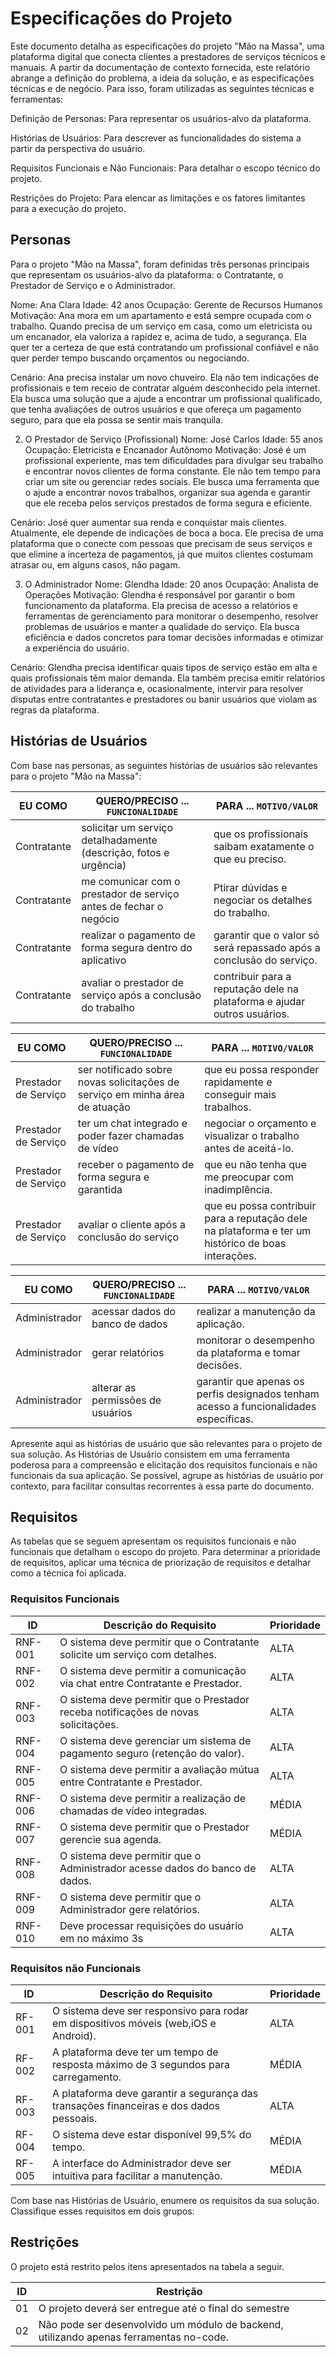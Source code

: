# Especificações do Projeto

Este documento detalha as especificações do projeto "Mão na Massa", uma plataforma digital que conecta clientes a prestadores de serviços técnicos e manuais. A partir da documentação de contexto fornecida, este relatório abrange a definição do problema, a ideia da solução, e as especificações técnicas e de negócio. Para isso, foram utilizadas as seguintes técnicas e ferramentas:

Definição de Personas: Para representar os usuários-alvo da plataforma.

Histórias de Usuários: Para descrever as funcionalidades do sistema a partir da perspectiva do usuário.

Requisitos Funcionais e Não Funcionais: Para detalhar o escopo técnico do projeto.

Restrições do Projeto: Para elencar as limitações e os fatores limitantes para a execução do projeto.

## Personas

Para o projeto "Mão na Massa", foram definidas três personas principais que representam os usuários-alvo da plataforma: o Contratante, o Prestador de Serviço e o Administrador.

Nome: Ana Clara
Idade: 42 anos
Ocupação: Gerente de Recursos Humanos
Motivação: Ana mora em um apartamento e está sempre ocupada com o trabalho. Quando precisa de um serviço em casa, como um eletricista ou um encanador, ela valoriza a rapidez e, acima de tudo, a segurança. Ela quer ter a certeza de que está contratando um profissional confiável e não quer perder tempo buscando orçamentos ou negociando.

Cenário: Ana precisa instalar um novo chuveiro. Ela não tem indicações de profissionais e tem receio de contratar alguém desconhecido pela internet. Ela busca uma solução que a ajude a encontrar um profissional qualificado, que tenha avaliações de outros usuários e que ofereça um pagamento seguro, para que ela possa se sentir mais tranquila.

2. O Prestador de Serviço (Profissional)
Nome: José Carlos
Idade: 55 anos
Ocupação: Eletricista e Encanador Autônomo
Motivação: José é um profissional experiente, mas tem dificuldades para divulgar seu trabalho e encontrar novos clientes de forma constante. Ele não tem tempo para criar um site ou gerenciar redes sociais. Ele busca uma ferramenta que o ajude a encontrar novos trabalhos, organizar sua agenda e garantir que ele receba pelos serviços prestados de forma segura e eficiente.

Cenário: José quer aumentar sua renda e conquistar mais clientes. Atualmente, ele depende de indicações de boca a boca. Ele precisa de uma plataforma que o conecte com pessoas que precisam de seus serviços e que elimine a incerteza de pagamentos, já que muitos clientes costumam atrasar ou, em alguns casos, não pagam.

3. O Administrador
Nome: Glendha
Idade: 20 anos
Ocupação: Analista de Operações
Motivação: Glendha é responsável por garantir o bom funcionamento da plataforma. Ela precisa de acesso a relatórios e ferramentas de gerenciamento para monitorar o desempenho, resolver problemas de usuários e manter a qualidade do serviço. Ela busca eficiência e dados concretos para tomar decisões informadas e otimizar a experiência do usuário.

Cenário: Glendha precisa identificar quais tipos de serviço estão em alta e quais profissionais têm maior demanda. Ela também precisa emitir relatórios de atividades para a liderança e, ocasionalmente, intervir para resolver disputas entre contratantes e prestadores ou banir usuários que violam as regras da plataforma.


## Histórias de Usuários

Com base nas personas, as seguintes histórias de usuários são relevantes para o projeto "Mão na Massa":

|EU COMO | QUERO/PRECISO ... `FUNCIONALIDADE` |PARA ... `MOTIVO/VALOR`                 |
|--------------------|------------------------------------|----------------------------------------|
|Contratante  | solicitar um serviço detalhadamente (descrição, fotos e urgência)     | que os profissionais saibam exatamente o que eu preciso. |
|Contratante| me comunicar com o prestador de serviço antes de fechar o negócio      | Ptirar dúvidas e negociar os detalhes do trabalho. |
|Contratante| realizar o pagamento de forma segura dentro do aplicativo         | garantir que o valor só será repassado após a conclusão do serviço. |
|Contratante| avaliar o prestador de serviço após a conclusão do trabalho        | contribuir para a reputação dele na plataforma e ajudar outros usuários.|


|EU COMO | QUERO/PRECISO ... `FUNCIONALIDADE` |PARA ... `MOTIVO/VALOR`                 |
|--------------------|------------------------------------|----------------------------------------|
|Prestador de Serviço  | ser notificado sobre novas solicitações de serviço em minha área de atuação         |que eu possa responder rapidamente e conseguir mais trabalhos.              |
|Prestador de Serviço       |ter um chat integrado e poder fazer chamadas de vídeo                 | negociar o orçamento e visualizar o trabalho antes de aceitá-lo. |
|Prestador de Serviço | receber o pagamento de forma segura e garantida      | que eu não tenha que me preocupar com inadimplência.  |
|Prestador de Serviço  | avaliar o cliente após a conclusão do serviço       | que eu possa contribuir para a reputação dele na plataforma e ter um histórico de boas interações.     |



|EU COMO | QUERO/PRECISO ... `FUNCIONALIDADE` |PARA ... `MOTIVO/VALOR`                 |
|--------------------|------------------------------------|----------------------------------------|
|Administrador       | acessar dados do banco de dados    | realizar a manutenção da aplicação.             |
|Administrador       |gerar relatórios               | monitorar o desempenho da plataforma e tomar decisões.|
|Administrador       | alterar as permissões de usuários               | garantir que apenas os perfis designados tenham acesso a funcionalidades específicas.|

Apresente aqui as histórias de usuário que são relevantes para o projeto de sua solução. As Histórias de Usuário consistem em uma ferramenta poderosa para a compreensão e elicitação dos requisitos funcionais e não funcionais da sua aplicação. Se possível, agrupe as histórias de usuário por contexto, para facilitar consultas recorrentes à essa parte do documento.


## Requisitos

As tabelas que se seguem apresentam os requisitos funcionais e não funcionais que detalham o escopo do projeto. Para determinar a prioridade de requisitos, aplicar uma técnica de priorização de requisitos e detalhar como a técnica foi aplicada.

### Requisitos Funcionais

|ID    | Descrição do Requisito  | Prioridade |
|------|-----------------------------------------|----|
|RNF-001| O sistema deve permitir que o Contratante solicite um serviço com detalhes. | ALTA | 
|RNF-002| O sistema deve permitir a comunicação via chat entre Contratante e Prestador.| ALTA | 
|RNF-003| O sistema deve permitir que o Prestador receba notificações de novas solicitações.| ALTA | 
|RNF-004| O sistema deve gerenciar um sistema de pagamento seguro (retenção do valor).|  ALTA | 
|RNF-005| O sistema deve permitir a avaliação mútua entre Contratante e Prestador.|ALTA | 
|RNF-006| O sistema deve permitir a realização de chamadas de vídeo integradas. |  MÉDIA | 
|RNF-007| O sistema deve permitir que o Prestador gerencie sua agenda.| MÉDIA | 
|RNF-008| O sistema deve permitir que o Administrador acesse dados do banco de dados. |   ALTA  | 
|RNF-009| O sistema deve permitir que o Administrador gere relatórios. | ALTA  | 
|RNF-010| Deve processar requisições do usuário em no máximo 3s |  ALTA  | 

### Requisitos não Funcionais

|ID     | Descrição do Requisito  |Prioridade |
|------|-----------------------------------------|----|
|RF-001| O sistema deve ser responsivo para rodar em dispositivos móveis (web,iOS e Android). | ALTA | 
|RF-002| A plataforma deve ter um tempo de resposta máximo de 3 segundos para carregamento.  | MÉDIA |
|RF-003| A plataforma deve garantir a segurança das transações financeiras e dos dados pessoais. | ALTA | 
|RF-004| O sistema deve estar disponível 99,5% do tempo. | MÉDIA |
|RF-005| A interface do Administrador deve ser intuitiva para facilitar a manutenção. | MÉDIA |

Com base nas Histórias de Usuário, enumere os requisitos da sua solução. Classifique esses requisitos em dois grupos:


## Restrições

O projeto está restrito pelos itens apresentados na tabela a seguir.

|ID| Restrição                                             |
|--|-------------------------------------------------------|
|01| O projeto deverá ser entregue até o final do semestre |
|02| Não pode ser desenvolvido um módulo de backend, utilizando apenas ferramentas no-code. |


